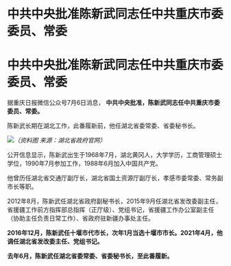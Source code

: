 # 中共中央批准陈新武同志任中共重庆市委委员、常委

# 中共中央批准陈新武同志任中共重庆市委委员、常委

据重庆日报微信公众号7月6日消息， **中共中央批准，陈新武同志任中共重庆市委委员、常委。**

陈新武长期在湖北工作，此番履新前，他任湖北省委常委、省委秘书长。

![](https://inews.gtimg.com/om_bt/OBjjBHX6xjqPcX4gZgEXGOJCweZ7F_JZkgs9M_5vme30cAA/1000)_（资料图
来源：湖北省政府官网）_

公开信息显示，陈新武出生于1968年7月，湖北黄冈人，大学学历，工商管理硕士学位，1990年7月参加工作，1988年6月加入中国共产党。

他曾历任湖北省交通厅副厅长，湖北省国土资源厅副厅长，孝感市委常委、常务副市长等职。

2012年8月，陈新武任湖北省政府副秘书长，2015年9月任湖北省发改委副主任，省援疆工作前方指挥部总指挥（正厅级）、党组书记，省援疆工作办公室副主任（协助主任负责日常工作）、省政府驻新疆办事处主任。

**2016年12月，陈新武任十堰市代市长，次年1月当选十堰市市长。2021年4月，他调任湖北省发改委主任、党组书记。**

**去年6月，陈新武任湖北省委常委、省委秘书长，至此番履新。**

